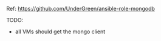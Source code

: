 Ref: https://github.com/UnderGreen/ansible-role-mongodb

TODO:

-   all VMs should get the mongo client
